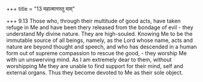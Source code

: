 +++
title = "13 महात्मानस्तु माम्"

+++
9.13 Those who, through their multitude of good acts, have taken refuge
in Me and have been thery released from the bondage of evil - they
understand My divine nature. They are high-souled. Knowing Me to be the
immutable source of all beings, namely, as the Lord whose name, acts and
nature are beyond thought and speech, and who has descended in a human
form out of supreme compassion to rescue the good, - they worship Me
with un unswerving mind. As I am extremely dear to them, without
worshipping Me they are unable to find support for their mind, self and
external organs. Thus they become devoted to Me as their sole object.
